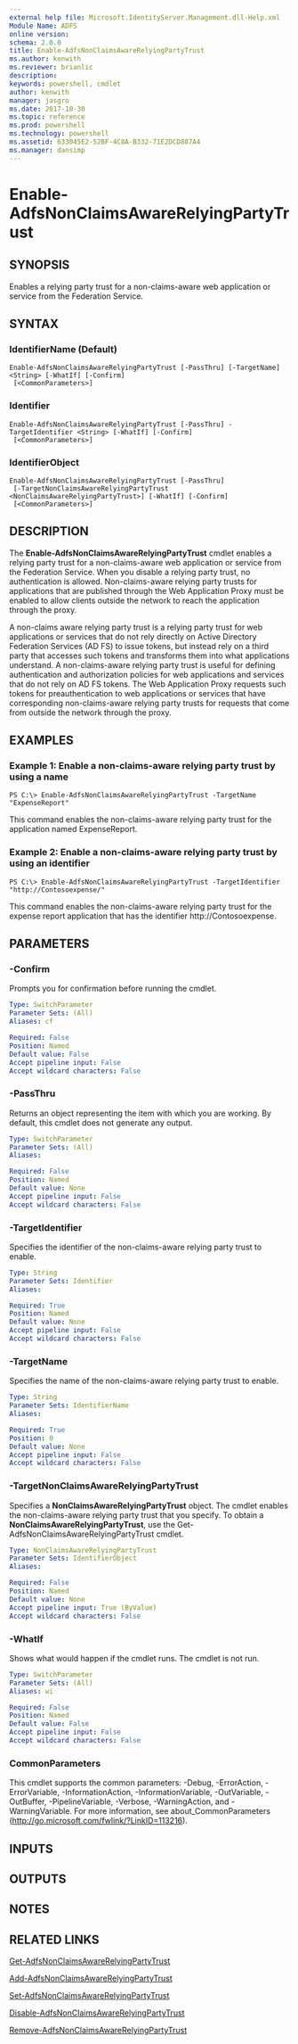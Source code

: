 ```yaml
---
external help file: Microsoft.IdentityServer.Management.dll-Help.xml
Module Name: ADFS
online version: 
schema: 2.0.0
title: Enable-AdfsNonClaimsAwareRelyingPartyTrust
ms.author: kenwith
ms.reviewer: brianlic
description: 
keywords: powershell, cmdlet
author: kenwith
manager: jasgro
ms.date: 2017-10-30
ms.topic: reference
ms.prod: powershell
ms.technology: powershell
ms.assetid: 633045E2-52BF-4C8A-B332-71E2DCD887A4
ms.manager: dansimp
---
```


# Enable-AdfsNonClaimsAwareRelyingPartyTrust

## SYNOPSIS
Enables a relying party trust for a non-claims-aware web application or service from the Federation Service.

## SYNTAX

### IdentifierName (Default)
```
Enable-AdfsNonClaimsAwareRelyingPartyTrust [-PassThru] [-TargetName] <String> [-WhatIf] [-Confirm]
 [<CommonParameters>]
```

### Identifier
```
Enable-AdfsNonClaimsAwareRelyingPartyTrust [-PassThru] -TargetIdentifier <String> [-WhatIf] [-Confirm]
 [<CommonParameters>]
```

### IdentifierObject
```
Enable-AdfsNonClaimsAwareRelyingPartyTrust [-PassThru]
 [-TargetNonClaimsAwareRelyingPartyTrust <NonClaimsAwareRelyingPartyTrust>] [-WhatIf] [-Confirm]
 [<CommonParameters>]
```

## DESCRIPTION
The **Enable-AdfsNonClaimsAwareRelyingPartyTrust** cmdlet enables a relying party trust for a non-claims-aware web application or service from the Federation Service.
When you disable a relying party trust, no authentication is allowed.
Non-claims-aware relying party trusts for applications that are published through the Web Application Proxy must be enabled to allow clients outside the network to reach the application through the proxy.

A non-claims aware relying party trust is a relying party trust for web applications or services that do not rely directly on Active Directory Federation Services (AD FS) to issue tokens, but instead rely on a third party that accesses such tokens and transforms them into what applications understand.
A non-claims-aware relying party trust is useful for defining authentication and authorization policies for web applications and services that do not rely on AD FS tokens.
The Web Application Proxy requests such tokens for preauthentication to web applications or services that have corresponding non-claims-aware relying party trusts for requests that come from outside the network through the proxy.

## EXAMPLES

### Example 1: Enable a non-claims-aware relying party trust by using a name
```
PS C:\> Enable-AdfsNonClaimsAwareRelyingPartyTrust -TargetName "ExpenseReport"
```

This command enables the non-claims-aware relying party trust for the application named ExpenseReport.

### Example 2: Enable a non-claims-aware relying party trust by using an identifier
```
PS C:\> Enable-AdfsNonClaimsAwareRelyingPartyTrust -TargetIdentifier "http://Contosoexpense/"
```

This command enables the non-claims-aware relying party trust for the expense report application that has the identifier http://Contosoexpense.

## PARAMETERS

### -Confirm
Prompts you for confirmation before running the cmdlet.

```yaml
Type: SwitchParameter
Parameter Sets: (All)
Aliases: cf

Required: False
Position: Named
Default value: False
Accept pipeline input: False
Accept wildcard characters: False
```

### -PassThru
Returns an object representing the item with which you are working.
By default, this cmdlet does not generate any output.

```yaml
Type: SwitchParameter
Parameter Sets: (All)
Aliases: 

Required: False
Position: Named
Default value: None
Accept pipeline input: False
Accept wildcard characters: False
```

### -TargetIdentifier
Specifies the identifier of the non-claims-aware relying party trust to enable.

```yaml
Type: String
Parameter Sets: Identifier
Aliases: 

Required: True
Position: Named
Default value: None
Accept pipeline input: False
Accept wildcard characters: False
```

### -TargetName
Specifies the name of the non-claims-aware relying party trust to enable.

```yaml
Type: String
Parameter Sets: IdentifierName
Aliases: 

Required: True
Position: 0
Default value: None
Accept pipeline input: False
Accept wildcard characters: False
```

### -TargetNonClaimsAwareRelyingPartyTrust
Specifies a **NonClaimsAwareRelyingPartyTrust** object.
The cmdlet enables the non-claims-aware relying party trust that you specify.
To obtain a **NonClaimsAwareRelyingPartyTrust**, use the Get-AdfsNonClaimsAwareRelyingPartyTrust cmdlet.

```yaml
Type: NonClaimsAwareRelyingPartyTrust
Parameter Sets: IdentifierObject
Aliases: 

Required: False
Position: Named
Default value: None
Accept pipeline input: True (ByValue)
Accept wildcard characters: False
```

### -WhatIf
Shows what would happen if the cmdlet runs.
The cmdlet is not run.

```yaml
Type: SwitchParameter
Parameter Sets: (All)
Aliases: wi

Required: False
Position: Named
Default value: False
Accept pipeline input: False
Accept wildcard characters: False
```

### CommonParameters
This cmdlet supports the common parameters: -Debug, -ErrorAction, -ErrorVariable, -InformationAction, -InformationVariable, -OutVariable, -OutBuffer, -PipelineVariable, -Verbose, -WarningAction, and -WarningVariable. For more information, see about_CommonParameters (http://go.microsoft.com/fwlink/?LinkID=113216).

## INPUTS

## OUTPUTS

## NOTES

## RELATED LINKS

[Get-AdfsNonClaimsAwareRelyingPartyTrust](./Get-AdfsNonClaimsAwareRelyingPartyTrust.md)

[Add-AdfsNonClaimsAwareRelyingPartyTrust](./Add-AdfsNonClaimsAwareRelyingPartyTrust.md)

[Set-AdfsNonClaimsAwareRelyingPartyTrust](./Set-AdfsNonClaimsAwareRelyingPartyTrust.md)

[Disable-AdfsNonClaimsAwareRelyingPartyTrust](./Disable-AdfsNonClaimsAwareRelyingPartyTrust.md)

[Remove-AdfsNonClaimsAwareRelyingPartyTrust](./Remove-AdfsNonClaimsAwareRelyingPartyTrust.md)

